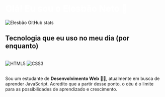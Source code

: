 <h1 style="color:white;">Olá! Eu sou o Elesbão Neto 👋</h1>


![Elesbão GitHub stats](https://github-readme-stats.vercel.app/api?username=elesbaodev&show_icons=true&theme=tokyonight)

## Tecnologia que eu uso no meu dia (por enquanto)

<div style="display: inline_block"><br/>
   <img  text-align="center" src="https://img.shields.io/badge/HTML5-E34F26?style=for-the-badge&logo=html5&logoColor=white" alt="HTML5" /> 
   <img  text-align="center" src="https://img.shields.io/badge/CSS3-1572B6?style=for-the-badge&logo=css3&logoColor=white" alt="CSS3" /> 
</div><br>

Sou um estudante de <strong>Desenvolvimento Web</strong> 👨‍💻, atualmente em busca de aprender JavaScript. Acredito que a partir desse ponto, o céu é o limite para as possibilidades de aprendizado e crescimento.
